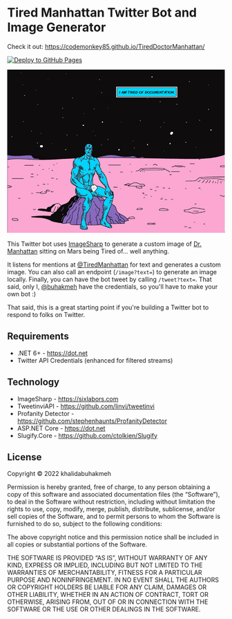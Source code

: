# Tired Manhattan Twitter Bot and Image Generator

Check it out: https://codemonkey85.github.io/TiredDoctorManhattan/

[![Deploy to GitHub Pages](https://github.com/codemonkey85/TiredDoctorManhattan/actions/workflows/main.yml/badge.svg)](https://github.com/codemonkey85/TiredDoctorManhattan/actions/workflows/main.yml)

![Tired Manhattan](image.png)

This Twitter bot uses [ImageSharp](https://sixlabors.com) to generate
a custom image of [Dr. Manhattan](https://en.wikipedia.org/wiki/Doctor_Manhattan) sitting on
Mars being Tired of... well anything.

It listens for mentions at [@TiredManhattan](https://twitter.com/TiredManhattan) for text and generates a custom image. You
can also call an endpoint (`/image?text=`) to generate an image locally. Finally, you
can have the bot tweet by calling `/tweet?text=`. That said, only I, [@buhakmeh](https://twitter.com/buhakmeh)
have the credentials, so you'll have to make your own bot :)

That said, this is a great starting point if you're building a Twitter bot to respond
to folks on Twitter.

## Requirements

- .NET 6+ - https://dot.net
- Twitter API Credentials (enhanced for filtered streams)

## Technology

- ImageSharp - https://sixlabors.com
- TweetinviAPI - https://github.com/linvi/tweetinvi
- Profanity Detector - https://github.com/stephenhaunts/ProfanityDetector
- ASP.NET Core - https://dot.net
- Slugify.Core - https://github.com/ctolkien/Slugify

## License

Copyright © 2022 khalidabuhakmeh

Permission is hereby granted, free of charge, to any person obtaining a copy of this software and associated documentation files (the “Software”), to deal in the Software without restriction, including without limitation the rights to use, copy, modify, merge, publish, distribute, sublicense, and/or sell copies of the Software, and to permit persons to whom the Software is furnished to do so, subject to the following conditions:

The above copyright notice and this permission notice shall be included in all copies or substantial portions of the Software.

THE SOFTWARE IS PROVIDED “AS IS”, WITHOUT WARRANTY OF ANY KIND, EXPRESS OR IMPLIED, INCLUDING BUT NOT LIMITED TO THE WARRANTIES OF MERCHANTABILITY, FITNESS FOR A PARTICULAR PURPOSE AND NONINFRINGEMENT. IN NO EVENT SHALL THE AUTHORS OR COPYRIGHT HOLDERS BE LIABLE FOR ANY CLAIM, DAMAGES OR OTHER LIABILITY, WHETHER IN AN ACTION OF CONTRACT, TORT OR OTHERWISE, ARISING FROM, OUT OF OR IN CONNECTION WITH THE SOFTWARE OR THE USE OR OTHER DEALINGS IN THE SOFTWARE.
